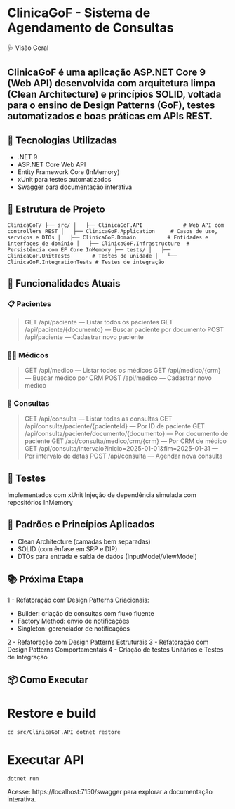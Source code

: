 # ClinicaGoF - Sistema de Agendamento de Consultas

🩺 Visão Geral

## ClinicaGoF é uma aplicação ASP.NET Core 9 (Web API) desenvolvida com arquitetura limpa (Clean Architecture) e princípios SOLID, voltada para o ensino de Design Patterns (GoF), testes automatizados e boas práticas em APIs REST.

## 🚀 Tecnologias Utilizadas

- .NET 9
- ASP.NET Core Web API
- Entity Framework Core (InMemory)
- xUnit para testes automatizados
- Swagger para documentação interativa

## 📂 Estrutura de Projeto

`ClinicaGoF/
├── src/
│   ├── ClinicaGoF.API             # Web API com controllers REST
│   ├── ClinicaGoF.Application     # Casos de uso, serviços e DTOs
│   ├── ClinicaGoF.Domain          # Entidades e interfaces de domínio
│   ├── ClinicaGoF.Infrastructure  # Persistência com EF Core InMemory
├── tests/
│   ├── ClinicaGoF.UnitTests       # Testes de unidade
│   └── ClinicaGoF.IntegrationTests # Testes de integração
`
## 🧠 Funcionalidades Atuais

### 📋 Pacientes

> GET /api/paciente — Listar todos os pacientes
> GET /api/paciente/{documento} — Buscar paciente por documento
> POST /api/paciente — Cadastrar novo paciente

### 👨‍⚕️ Médicos

> GET /api/medico — Listar todos os médicos
> GET /api/medico/{crm} — Buscar médico por CRM
> POST /api/medico — Cadastrar novo médico

### 📆 Consultas

> GET /api/consulta — Listar todas as consultas
> GET /api/consulta/paciente/{pacienteId} — Por ID de paciente
> GET /api/consulta/paciente/documento/{documento} — Por documento de paciente
> GET /api/consulta/medico/crm/{crm} — Por CRM de médico
> GET /api/consulta/intervalo?inicio=2025-01-01&fim=2025-01-31 — Por intervalo de datas
> POST /api/consulta — Agendar nova consulta

## 🧪 Testes

Implementados com xUnit
Injeção de dependência simulada com repositórios InMemory

## 🔧 Padrões e Princípios Aplicados

- Clean Architecture (camadas bem separadas)
- SOLID (com ênfase em SRP e DIP)
- DTOs para entrada e saída de dados (InputModel/ViewModel)

## 📚 Próxima Etapa

1 - Refatoração com Design Patterns Criacionais:
 - Builder: criação de consultas com fluxo fluente
 - Factory Method: envio de notificações
 - Singleton: gerenciador de notificações

2 - Refatoração com Design Patterns Estruturais
3 - Refatoração com Design Patterns Comportamentais
4 - Criação de testes Unitários e Testes de Integração

## 📦 Como Executar

# Restore e build
`cd src/ClinicaGoF.API
dotnet restore`

# Executar API
`dotnet run`

Acesse: https://localhost:7150/swagger para explorar a documentação interativa.

